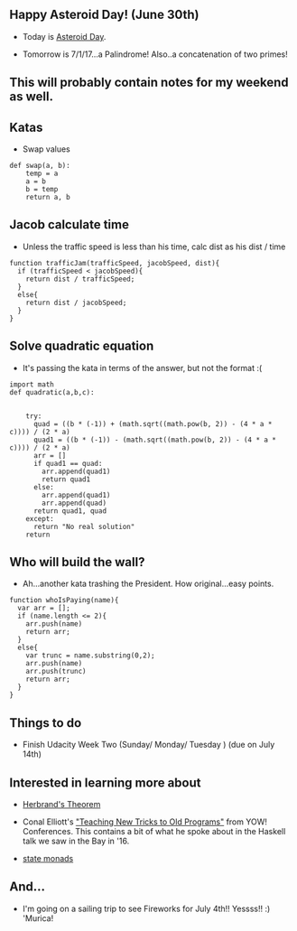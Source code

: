 ## Happy Asteroid Day! (June 30th)

- Today is [Asteroid Day](https://en.wikipedia.org/wiki/Asteroid_Day). 

- Tomorrow is 7/1/17...a Palindrome! Also..a concatenation of two primes!

## This will probably contain notes for my weekend as well.

## Katas

- Swap values

```
def swap(a, b):
    temp = a
    a = b
    b = temp
    return a, b
```

## Jacob calculate time 
- Unless the traffic speed is less than his time,
  calc dist as his dist / time
  
```
function trafficJam(trafficSpeed, jacobSpeed, dist){
  if (trafficSpeed < jacobSpeed){
    return dist / trafficSpeed;
  }
  else{
    return dist / jacobSpeed;
  }
}
```

## Solve quadratic equation

- It's passing the kata in terms of the answer, but not the format :(

```
import math
def quadratic(a,b,c):
  

    try:  
      quad = ((b * (-1)) + (math.sqrt((math.pow(b, 2)) - (4 * a * c)))) / (2 * a)
      quad1 = ((b * (-1)) - (math.sqrt((math.pow(b, 2)) - (4 * a * c)))) / (2 * a)
      arr = []
      if quad1 == quad:
        arr.append(quad1)
        return quad1
      else:
        arr.append(quad1)
        arr.append(quad)
      return quad1, quad
    except:
      return "No real solution"
    return
```

## Who will build the wall?

- Ah...another kata trashing the President. How original...easy points.

```
function whoIsPaying(name){
  var arr = [];
  if (name.length <= 2){
    arr.push(name)
    return arr;
  }
  else{
    var trunc = name.substring(0,2);
    arr.push(name)
    arr.push(trunc)
    return arr;
  }
}
```

## Things to do

- Finish Udacity Week Two (Sunday/ Monday/ Tuesday ) (due on July 14th)

## Interested in learning more about 

- [Herbrand's Theorem](http://mathworld.wolfram.com/HerbrandsTheorem.html)

- Conal Elliott's ["Teaching New Tricks to Old Programs"](https://www.youtube.com/watch?v=vzLK_xE9Zy8&feature=share)
  from YOW! Conferences. This contains a bit of what he spoke about in the Haskell talk we saw in the Bay in '16.
  
- [state monads](https://www.schoolofhaskell.com/school/starting-with-haskell/basics-of-haskell/12-State-Monad#state-monad)

## And...
- I'm going on a sailing trip to see Fireworks for July 4th!!
  Yessss!! :) 'Murica!

